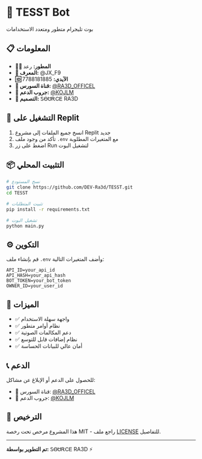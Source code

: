 # 🤖 TESST Bot

بوت تليجرام متطور ومتعدد الاستخدامات

## 📋 المعلومات

- **👨‍💻 المطور:** رعد
- **📱 المعرف:** @JX_F9  
- **🆔 الآيدي:** 7788181885
- **📢 قناة السورس:** [@RA3D_OFFICEL](https://t.me/RA3D_OFFICEL)
- **👥 جروب الدعم:** [@KOJLM](https://t.me/KOJLM)
- **🎨 التصميم:** ᏚᎾᏌᎡᏟᎬ RA3D

## 🚀 التشغيل على Replit

1. انسخ جميع الملفات إلى مشروع Replit جديد
2. تأكد من وجود ملف `.env` مع المتغيرات المطلوبة
3. اضغط على زر Run لتشغيل البوت

## 📦 التثبيت المحلي

```bash
# نسخ المستودع
git clone https://github.com/DEV-Ra3d/TESST.git
cd TESST

# تثبيت المتطلبات
pip install -r requirements.txt

# تشغيل البوت
python main.py
```

## ⚙️ التكوين

قم بإنشاء ملف `.env` وأضف المتغيرات التالية:

```env
API_ID=your_api_id
API_HASH=your_api_hash
BOT_TOKEN=your_bot_token
OWNER_ID=your_user_id
```

## 🔧 الميزات

- ✅ واجهة سهلة الاستخدام
- ✅ نظام أوامر متطور
- ✅ دعم المكالمات الصوتية
- ✅ نظام إضافات قابل للتوسع
- ✅ أمان عالي للبيانات الحساسة

## 📞 الدعم

للحصول على الدعم أو الإبلاغ عن مشاكل:
- 📢 قناة السورس: [@RA3D_OFFICEL](https://t.me/RA3D_OFFICEL)
- 👥 جروب الدعم: [@KOJLM](https://t.me/KOJLM)

## 📄 الترخيص

هذا المشروع مرخص تحت رخصة MIT - راجع ملف [LICENSE](LICENSE) للتفاصيل.

---

**تم التطوير بواسطة:** ᏚᎾᏌᎡᏟᎬ RA3D ⚡

